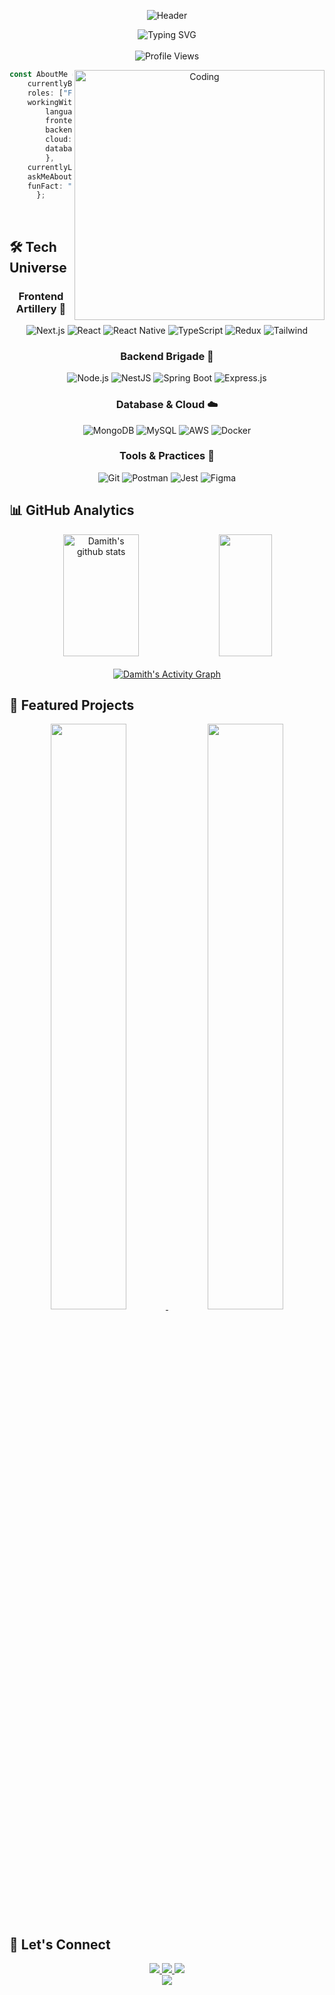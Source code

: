 <div align="center">
  
  <!-- Custom Banner Image - You can create one using Canva or similar tools -->
  ![Header](https://capsule-render.vercel.app/api?type=waving&color=gradient&customColorList=6,11,20&height=180&section=header&text=Damith%20Dissanayake&fontSize=42&fontColor=fff&animation=twinkling&fontAlignY=32)

  <div style="display: flex; align-items: center; justify-content: center;">
    <img src="https://readme-typing-svg.demolab.com?font=Fira+Code&duration=3000&pause=1000&color=2F81F7&center=true&vCenter=true&random=false&width=435&lines=Software+Engineering+%7C+Architecture;Full+Stack+Development;Cloud+Native+Solutions;Clean+Code+Enthusiast" alt="Typing SVG" />
  </div>

  <br>
  
  <!-- Profile Views Counter -->
  <img src="https://komarev.com/ghpvc/?username=DamithT2001&style=for-the-badge&color=0e75b6" alt="Profile Views">

</div>

<!-- About Me Section -->
<div align="center">
  <img align="right" alt="Coding" width="400" src="https://raw.githubusercontent.com/abhisheknaiidu/abhisheknaiidu/master/code.gif">

```typescript
const AboutMe = {
    currentlyBased: "Sri Lanka 🌏",
    roles: ["Full Stack Developer", "Software Architect"],
    workingWith: {
        languages: ["TypeScript", "JavaScript", "Java", "Python"],
        frontend: ["React", "Next.js", "React Native"],
        backend: ["Node.js", "NestJS", "Spring Boot"],
        cloud: ["AWS", "Docker", "Microservices"],
        databases: ["MongoDB", "MySQL"],
    },
    currentlyLearning: ["System Design", "AWS Solutions"],
    askMeAbout: ["Web Dev", "Tech", "Architecture"],
    funFact: "I debug with console.log and refuse to admit it 🤫"
};
```
</div>

<br>

<!-- Tech Stack Section -->
## 🛠️ Tech Universe

<div align="center">
  
### Frontend Artillery 🎯
![Next.js](https://img.shields.io/badge/Next.js-000000?style=for-the-badge&logo=next.js&logoColor=white)
![React](https://img.shields.io/badge/React-61DAFB?style=for-the-badge&logo=react&logoColor=black)
![React Native](https://img.shields.io/badge/React_Native-61DAFB?style=for-the-badge&logo=react&logoColor=black)
![TypeScript](https://img.shields.io/badge/TypeScript-3178C6?style=for-the-badge&logo=typescript&logoColor=white)
![Redux](https://img.shields.io/badge/Redux-764ABC?style=for-the-badge&logo=redux&logoColor=white)
![Tailwind](https://img.shields.io/badge/Tailwind-38B2AC?style=for-the-badge&logo=tailwind-css&logoColor=white)

### Backend Brigade 💪
![Node.js](https://img.shields.io/badge/Node.js-339933?style=for-the-badge&logo=node.js&logoColor=white)
![NestJS](https://img.shields.io/badge/NestJS-E0234E?style=for-the-badge&logo=nestjs&logoColor=white)
![Spring Boot](https://img.shields.io/badge/Spring_Boot-6DB33F?style=for-the-badge&logo=spring-boot&logoColor=white)
![Express.js](https://img.shields.io/badge/Express-000000?style=for-the-badge&logo=express&logoColor=white)

### Database & Cloud ☁️
![MongoDB](https://img.shields.io/badge/MongoDB-47A248?style=for-the-badge&logo=mongodb&logoColor=white)
![MySQL](https://img.shields.io/badge/MySQL-4479A1?style=for-the-badge&logo=mysql&logoColor=white)
![AWS](https://img.shields.io/badge/AWS-232F3E?style=for-the-badge&logo=amazon-aws&logoColor=white)
![Docker](https://img.shields.io/badge/Docker-2496ED?style=for-the-badge&logo=docker&logoColor=white)

### Tools & Practices 🔧
![Git](https://img.shields.io/badge/Git-F05032?style=for-the-badge&logo=git&logoColor=white)
![Postman](https://img.shields.io/badge/Postman-FF6C37?style=for-the-badge&logo=postman&logoColor=white)
![Jest](https://img.shields.io/badge/Jest-C21325?style=for-the-badge&logo=jest&logoColor=white)
![Figma](https://img.shields.io/badge/Figma-F24E1E?style=for-the-badge&logo=figma&logoColor=white)

</div>

<!-- GitHub Stats Section -->
## 📊 GitHub Analytics

<div align="center">
  <img width="49%" height="195px" src="https://github-readme-stats.vercel.app/api?username=DamithT2001&show_icons=true&count_private=true&hide_border=true&title_color=2F81F7&icon_color=2F81F7&text_color=c9d1d9&bg_color=0d1117" alt="Damith's github stats" /> 
  <img width="41%" height="195px" src="https://github-readme-stats.vercel.app/api/top-langs/?username=DamithT2001&layout=compact&hide_border=true&title_color=2F81F7&text_color=c9d1d9&bg_color=0d1117" />
</div>

<!-- GitHub Activity Graph -->
<div align="center">
  <br>
  <a href="https://github.com/DamithT2001/github-readme-activity-graph">
    <img alt="Damith's Activity Graph" src="https://github-readme-activity-graph.vercel.app/graph?username=DamithT2001&theme=tokyo-night&hide_border=true" />
  </a>
</div>

<!-- Featured Projects -->
## 🌟 Featured Projects

<div align="center">
  <a href="https://github.com/YourRepo1">
    <img width="49%" src="https://github-readme-stats.vercel.app/api/pin/?username=DamithT2001&repo=YourRepo1&theme=tokyonight&hide_border=true"/>
  </a>
  <a href="https://github.com/YourRepo2">
    <img width="49%" src="https://github-readme-stats.vercel.app/api/pin/?username=DamithT2001&repo=YourRepo2&theme=tokyonight&hide_border=true"/>
  </a>
</div>

<!-- Contact Section -->
## 🤝 Let's Connect

<div align="center">
  <a href="https://linkedin.com/in/damithdissanayaka" target="_blank">
    <img src="https://img.shields.io/badge/LinkedIn-0077B5?style=for-the-badge&logo=linkedin&logoColor=white" target="_blank">
  </a>
  <a href="mailto:your.email@example.com">
    <img src="https://img.shields.io/badge/Email-D14836?style=for-the-badge&logo=gmail&logoColor=white" target="_blank">
  </a>
  <a href="your-portfolio-url" target="_blank">
    <img src="https://img.shields.io/badge/Portfolio-000000?style=for-the-badge&logo=About.me&logoColor=white" target="_blank">
  </a>
</div>

<!-- Footer -->
<div align="center">
  <img src="https://capsule-render.vercel.app/api?type=waving&color=gradient&customColorList=6,11,20&height=100&section=footer"/>
</div>
